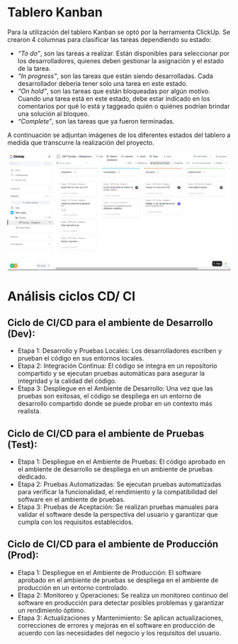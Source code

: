 


# Tablero Kanban
Para la utilización del tablero Kanban se optó por la herramienta ClickUp. Se crearon 4 columnas para clasificar las tareas dependiendo su estado:
* _“To do”_, son las tareas a realizar. Están disponibles para seleccionar por los desarrolladores, quienes deben gestionar la asignación y el estado de la tarea.
* _“In progress”_, son las tareas que están siendo desarrolladas. Cada desarrollador debería tener solo una tarea en este estado.
* _“On hold”_, son las tareas que están bloqueadas por algún motivo. Cuando una tarea está en este estado, debe estar indicado en los comentarios por qué lo está y taggeado quién o quiénes podrían brindar una solución al bloqueo.
* _“Complete”_, son las tareas que ya fueron terminadas.

A continuación se adjuntan imágenes de los diferentes estados del tablero a medida que transcurre la realización del proyecto.

![Tablero Kanban](https://raw.githubusercontent.com/FacundoMan/ObligatorioDevOps/master/Imagenes/TableroKanban.PNG)

# Análisis ciclos CD/ CI
## Ciclo de CI/CD para el ambiente de Desarrollo (Dev):

* Etapa 1: Desarrollo y Pruebas Locales: Los desarrolladores escriben y prueban el código en sus entornos locales.
* Etapa 2: Integración Continua: El código se integra en un repositorio compartido y se ejecutan pruebas automáticas para asegurar la integridad y la calidad del código.
* Etapa 3: Despliegue en el Ambiente de Desarrollo: Una vez que las pruebas son exitosas, el código se despliega en un entorno de desarrollo compartido donde se puede probar en un contexto más realista.

## Ciclo de CI/CD para el ambiente de Pruebas (Test):


* Etapa 1: Despliegue en el Ambiente de Pruebas: El código aprobado en el ambiente de desarrollo se despliega en un ambiente de pruebas dedicado.
* Etapa 2: Pruebas Automatizadas: Se ejecutan pruebas automatizadas para verificar la funcionalidad, el rendimiento y la compatibilidad del software en el ambiente de pruebas.
* Etapa 3: Pruebas de Aceptación: Se realizan pruebas manuales para validar el software desde la perspectiva del usuario y garantizar que cumpla con los requisitos establecidos.

## Ciclo de CI/CD para el ambiente de Producción (Prod):

* Etapa 1: Despliegue en el Ambiente de Producción: El software aprobado en el ambiente de pruebas se despliega en el ambiente de producción en un entorno controlado.
* Etapa 2: Monitoreo y Operaciones: Se realiza un monitoreo continuo del software en producción para detectar posibles problemas y garantizar un rendimiento óptimo.
* Etapa 3: Actualizaciones y Mantenimiento: Se aplican actualizaciones, correcciones de errores y mejoras en el software en producción de acuerdo con las necesidades del negocio y los requisitos del usuario.

